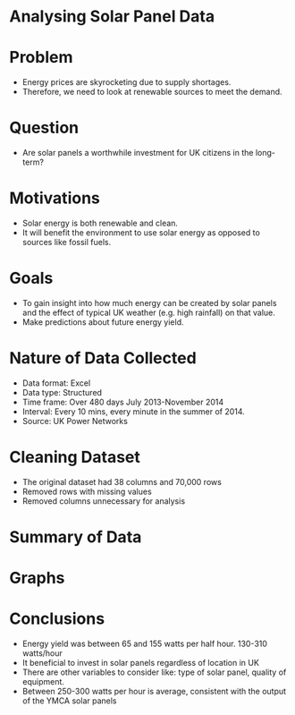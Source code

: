 # Analysing Solar Panel Data

# Problem
* Energy prices are skyrocketing due to supply shortages.
* Therefore, we need to look at renewable sources to meet the demand.

# Question
* Are solar panels a worthwhile investment for UK citizens in the long-term?

# Motivations
* Solar energy is both renewable and clean.
* It will benefit the environment to use solar energy as opposed to sources like fossil fuels.

# Goals
* To gain insight into how much energy can be created by solar panels and the effect of typical UK weather (e.g. high rainfall) on that value.
* Make predictions about future energy yield.

# Nature of Data Collected
* Data format: Excel
* Data type: Structured
* Time frame: Over 480 days July 2013-November 2014
* Interval: Every 10 mins, every minute in the summer of 2014.
* Source: UK Power Networks

# Cleaning Dataset
[](https://github.com/FloralInsanity/Sana_Portfolio/blob/main/solar_panels/images/uncleaned_dataset.png)
* The original dataset had 38 columns and 70,000 rows
[](https://github.com/FloralInsanity/Sana_Portfolio/blob/main/solar_panels/images/cleaned_dataset.png)
* Removed rows with missing values
* Removed columns unnecessary for analysis

# Summary of Data
[](https://github.com/FloralInsanity/Sana_Portfolio/blob/main/solar_panels/images/summary_of_data.png)

# Graphs
[](https://github.com/FloralInsanity/Sana_Portfolio/blob/main/solar_panels/images/site_temp.png)
[](https://github.com/FloralInsanity/Sana_Portfolio/blob/main/solar_panels/images/site_rain.png)
[](https://github.com/FloralInsanity/Sana_Portfolio/blob/main/solar_panels/images/site_humidity.png)
[](https://github.com/FloralInsanity/Sana_Portfolio/blob/main/solar_panels/images/site_solarenergy.png)

# Conclusions
* Energy yield was between 65 and 155 watts per half hour. 130-310 watts/hour
* It beneficial to invest in solar panels regardless of location in UK
* There are other variables to consider like: type of solar panel, quality of equipment. 
* Between 250-300 watts per hour is average, consistent with the output of the YMCA solar panels
